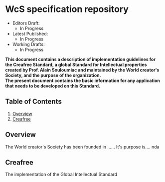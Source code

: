 # WcS specification repository

* Editors Draft:
  * In Progress
* Latest Published:
  * In Progress
* Working Drafts:
  * In Progress

**This document contains a description of implementation guidelines for the Creafree Standard, a global Standard for Intellectual properties created by Prof. Alain Souloumiac and maintained by the World creator's Society, and the purpose of the organization.  
The present document contains the basic information for any application that needs to be developed on this Standard.**

## Table of Contents

1. [Overview](#overview)
2. [Creafree](#creafree)
## Overview

The World creator's Society has been founded in ...... It's purpose is....
nda
## Creafree

The implementation of the Global Intellectual Standard


